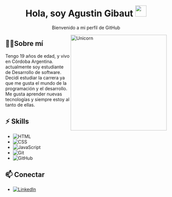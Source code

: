 <h1 align="center"><b>Hola, soy Agustin Gibaut </b><img src="https://media.giphy.com/media/hvRJCLFzcasrR4ia7z/giphy.gif" width="35"></h1>
<p align="center">Bienvenido a mi perfil de GitHub</p>

<img align="right" width=300px alt="Unicorn" src="[https://aleduran.com/wp-content/uploads/lenguajes-programacion-top.gif](https://experienciajoven.com/wp-content/uploads/2023/01/programacion_gamer_001.gif)" />

## 👨‍💻Sobre mí

Tengo 19 años de edad, y vivo en Córdoba Argentina.
actualmente soy estudiante de Desarrollo de software. Decidí estudiar la carrera ya que me gusta el mundo de la programación y el desarrollo.
Me gusta aprender nuevas tecnologías y siempre estoy al tanto de ellas. 


## ⚡ Skills

- ![HTML](https://img.shields.io/badge/-HTML-E34F26?style=flat-square&logo=html5&logoColor=white)
- ![CSS](https://img.shields.io/badge/-CSS-1572B6?style=flat-square&logo=css3&logoColor=white)
- ![JavaScript](https://img.shields.io/badge/-JavaScript-F7DF1E?style=flat-square&logo=javascript&logoColor=black)
- ![Git](https://img.shields.io/badge/-Git-F05032?style=flat-square&logo=git&logoColor=white)
- ![GitHub](https://img.shields.io/badge/-GitHub-181717?style=flat-square&logo=github&logoColor=white)

## 📫 Conectar

-  [![LinkedIn](https://img.shields.io/badge/-LinkedIn-0A66C2?style=flat-square&logo=linkedin&logoColor=white)](https://www.linkedin.com/in/agustin-gibaut-61baa5327/)
